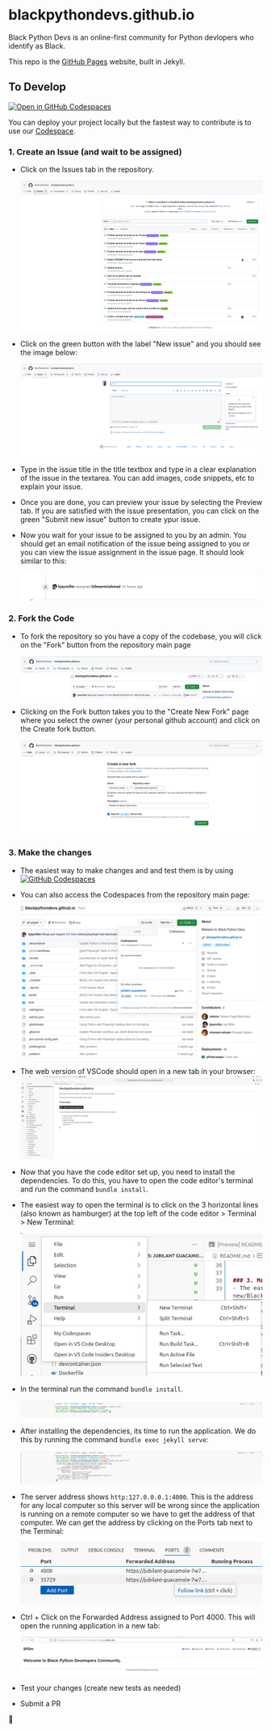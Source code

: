 # blackpythondevs.github.io

Black Python Devs is an online-first community for Python devlopers who identify as Black.

This repo is the [GitHub Pages](https://pages.github.com/) website, built in Jekyll.

## To Develop

[![Open in GitHub Codespaces](https://github.com/codespaces/badge.svg)](https://codespaces.new/BlackPythonDevs/blackpythondevs.github.io)

You can deploy your project locally but the fastest way to contribute is to use our [Codespace](<(https://github.com/features/codespaces/)https://github.com/features/codespaces/>).

### 1. Create an Issue (and wait to be assigned)

- Click on the Issues tab in the repository.

    ![Issues tab](/_repo/issues_tab.png)

- Click on the green button with the label "New issue" and you should see the image below:

    ![New issue button](/_repo/new_issue.png)

- Type in the issue title in the title textbox and type in a clear explanation of the issue in the textarea. You can add images, code snippets, etc to explain your issue.
- Once you are done, you can preview your issue by selecting the Preview tab. If you are satisfied with the issue presentation, you can click on the green "Submit new issue" button to create ypur issue.
- Now you wait for your issue to be assigned to you by an admin. You should get an email notification of the issue being assigned to you or you can view the issue assignment in the issue page. It should look similar to this:

    ![Issue assignment](/_repo/issue_assignment.png)

### 2. Fork the Code

- To fork the repository so you have a copy of the codebase, you will click on the "Fork" button from the repository main page

    ![Fork button](/_repo/fork_button_page.png)

- Clicking on the Fork button takes you to the "Create New Fork" page where you select the owner (your personal github account) and click on the Create fork button.

    ![Create new fork page](/_repo/create_new_fork_page.png)

### 3. Make the changes

- The easiest way to make changes and and test them is by using [![GitHub Codespaces](https://github.com/codespaces/badge.svg)](https://codespaces.new/BlackPythonDevs/blackpythondevs.github.io)
- You can also access the Codespaces from the repository main page:
  ![Codespaces tab](/_repo/codespaces_tab.png)

- The web version of VSCode should open in a new tab in your browser:
  ![BlackPythonDevs Codespace](/_repo/blackpythondevs_codespace.png)

- Now that you have the code editor set up, you need to install the dependencies. To do this, you have to open the code editor's terminal and run the command `bundle install`.
- The easiest way to open the terminal is to click on the 3 horizontal lines (also known as hamburger) at the top left of the code editor > Terminal > New Terminal:

    ![Terminal starter](/_repo/terminal_starter3.png)

- In the terminal run the command `bundle install`.

    ![Bundle install terminal](/_repo/bundle_install_terminal.png)

- After installing the dependencies, its time to run the application. We do this by running the command `bundle exec jekyll serve`:

    ![Jekyll serve terminal](/_repo/jekyll_serve_terminal.png)

- The server address shows `http:127.0.0.0.1:4000`. This is the address for any local computer so this server will be wrong since the application is running on a remote computer so we have to get the address of that computer. We can get the address by clicking on the Ports tab next to the Terminal:

    ![Codespace ports](/_repo/codespace_ports2.png)

- Ctrl + Click on the Forwarded Address assigned to Port 4000. This will open the running application in a new tab:

    ![Running page](/_repo/running_page.png)

- Test your changes (create new tests as needed)
- Submit a PR

🥳
